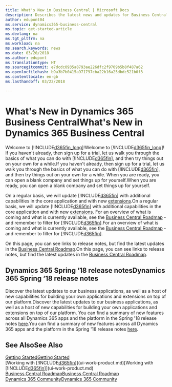 ```yaml
---
title: What's New in Business Central | Microsoft Docs
description: Describes the latest news and updates for Business Central.
author: edupont04
ms.service: dynamics365-business-central
ms.topic: get-started-article
ms.devlang: na
ms.tgt_pltfrm: na
ms.workload: na
ms.search.keywords: news
ms.date: 03/20/2018
ms.author: edupont
ms.translationtype: HT
ms.sourcegitcommit: e7dcdc0935a8793ae226dfc2f9709b5b8f487a62
ms.openlocfilehash: b9a3b7b0415a971797cba22b16a25dbdc521b0f3
ms.contentlocale: en-gb
ms.lasthandoff: 03/22/2018

---
```

# <a name="whats-new-in-dynamics-365-business-central"></a><span data-ttu-id="f4fd1-103">What's New in Dynamics 365 Business Central</span><span class="sxs-lookup"><span data-stu-id="f4fd1-103">What's New in Dynamics 365 Business Central</span></span>
<span data-ttu-id="f4fd1-104">Welcome to [!INCLUDE[d365fin_long](includes/d365fin_long_md.md)]!</span><span class="sxs-lookup"><span data-stu-id="f4fd1-104">Welcome to [!INCLUDE[d365fin_long](includes/d365fin_long_md.md)]!</span></span> <span data-ttu-id="f4fd1-105">If you haven't already, then sign up for a trial, let us walk you through the basics of what you can do with [!INCLUDE[d365fin](includes/d365fin_md.md)], and then try things out on your own for a while.</span><span class="sxs-lookup"><span data-stu-id="f4fd1-105">If you haven't already, then sign up for a trial, let us walk you through the basics of what you can do with [!INCLUDE[d365fin](includes/d365fin_md.md)], and then try things out on your own for a while.</span></span> <span data-ttu-id="f4fd1-106">When you are ready, you can open a blank company and set things up for yourself.</span><span class="sxs-lookup"><span data-stu-id="f4fd1-106">When you are ready, you can open a blank company and set things up for yourself.</span></span>  

<span data-ttu-id="f4fd1-107">On a regular basis, we will update [!INCLUDE[d365fin](includes/d365fin_md.md)] with additional capabilities in the core application and with new [extensions](ui-extensions.md).</span><span class="sxs-lookup"><span data-stu-id="f4fd1-107">On a regular basis, we will update [!INCLUDE[d365fin](includes/d365fin_md.md)] with additional capabilities in the core application and with new [extensions](ui-extensions.md).</span></span> <span data-ttu-id="f4fd1-108">For an overview of what is coming and what is currently available, see the [Business Central Roadmap](https://roadmap.dynamics.com/) - and remember to filter for [!INCLUDE[d365fin](includes/d365fin_md.md)].</span><span class="sxs-lookup"><span data-stu-id="f4fd1-108">For an overview of what is coming and what is currently available, see the [Business Central Roadmap](https://roadmap.dynamics.com/) - and remember to filter for [!INCLUDE[d365fin](includes/d365fin_md.md)].</span></span>  

<span data-ttu-id="f4fd1-109">On this page, you can see links to release notes, but find the latest updates in the [Business Central Roadmap](https://roadmap.dynamics.com/).</span><span class="sxs-lookup"><span data-stu-id="f4fd1-109">On this page, you can see links to release notes, but find the latest updates in the [Business Central Roadmap](https://roadmap.dynamics.com/).</span></span>

## <a name="dynamics-365-spring-18-release-notes"></a><span data-ttu-id="f4fd1-110">Dynamics 365 Spring ‘18 release notes</span><span class="sxs-lookup"><span data-stu-id="f4fd1-110">Dynamics 365 Spring ‘18 release notes</span></span>
<span data-ttu-id="f4fd1-111">Discover the latest updates to our business applications, as well as a host of new capabilities for building your own applications and extensions on top of our platform.</span><span class="sxs-lookup"><span data-stu-id="f4fd1-111">Discover the latest updates to our business applications, as well as a host of new capabilities for building your own applications and extensions on top of our platform.</span></span> <span data-ttu-id="f4fd1-112">You can find a summary of new features across all Dynamics 365 apps and the platform in the Spring '18 release notes [here](https://aka.ms/businessappsreleasenotes).</span><span class="sxs-lookup"><span data-stu-id="f4fd1-112">You can find a summary of new features across all Dynamics 365 apps and the platform in the Spring '18 release notes [here](https://aka.ms/businessappsreleasenotes).</span></span>


## <a name="see-also"></a><span data-ttu-id="f4fd1-113">See Also</span><span class="sxs-lookup"><span data-stu-id="f4fd1-113">See Also</span></span>
[<span data-ttu-id="f4fd1-114">Getting Started</span><span class="sxs-lookup"><span data-stu-id="f4fd1-114">Getting Started</span></span>](product-get-started.md)  
<span data-ttu-id="f4fd1-115">[Working with [!INCLUDE[d365fin](includes/d365fin_md.md)]](ui-work-product.md)</span><span class="sxs-lookup"><span data-stu-id="f4fd1-115">[Working with [!INCLUDE[d365fin](includes/d365fin_md.md)]](ui-work-product.md)</span></span>  
[<span data-ttu-id="f4fd1-116">Business Central Roadmap</span><span class="sxs-lookup"><span data-stu-id="f4fd1-116">Business Central Roadmap</span></span>](https://roadmap.dynamics.com/)  
[<span data-ttu-id="f4fd1-117">Dynamics 365 Community</span><span class="sxs-lookup"><span data-stu-id="f4fd1-117">Dynamics 365 Community</span></span>](https://community.dynamics.com/business/)  

